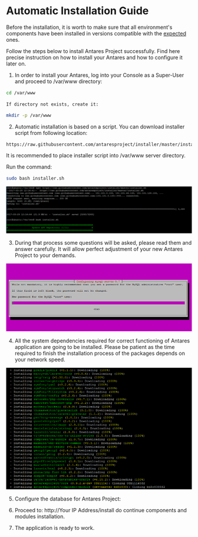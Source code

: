 # Automatic Installation Guide

Before the installation, it is worth to make sure that all environment's components have been installed in versions compatible with the [expected](requirements.md) ones.  

Follow the steps below to install Antares Project successfully.  Find here precise instruction on how to install your Antares and how to configure it later on.

1. In order to install your Antares, log into your Console as a Super-User and proceed to /var/www directory:

```bash
cd /var/www
```
   
    If directory not exists, create it:
```bash
mkdir -p /var/www
```

2. Automatic installation is based on a script. You can download installer script from following location:

```    
https://raw.githubusercontent.com/antaresproject/installer/master/installer.sh
```
It is recommended to place installer script into /var/www server directory.

Run the command:

```bash
sudo bash installer.sh
```
![installation_step_1](../img/docs/installation/installation_guide/installation_step_1.png)

3. During that process some questions will be asked, please read them and answer carefully.  It will allow perfect adjustment of your new Antares Project to your demands.

![installation_step_2](../img/docs/installation/installation_guide/installation_step_2.png)

4.  All the system dependencies required for correct functioning of Antares application are going to be installed.
    Please be patient as the time required to finish the installation process of the packages depends on your network speed.

![installation_step_3](../img/docs/installation/installation_guide/installation_step_3.png)

5. Configure the database for Antares Project:
    
6. Proceed to: http://Your IP Address/install do continue components and modules installation.

7. The application is ready to work.

